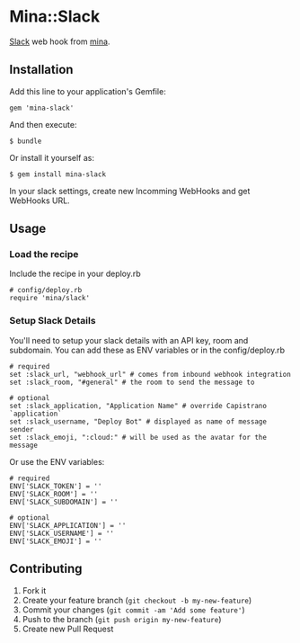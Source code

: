 # Mina::Slack

[Slack](https://slack.com) web hook from [mina](https://github.com/nadarei/mina).

## Installation

Add this line to your application's Gemfile:

    gem 'mina-slack'

And then execute:

    $ bundle

Or install it yourself as:

    $ gem install mina-slack

In your slack settings, create new Incomming WebHooks and get WebHooks URL.

## Usage

### Load the recipe
Include the recipe in your deploy.rb

    # config/deploy.rb
    require 'mina/slack'

### Setup Slack Details
You'll need to setup your slack details with an API key, room and subdomain. You can add these as ENV variables or in the config/deploy.rb

    # required
    set :slack_url, "webhook_url" # comes from inbound webhook integration
    set :slack_room, "#general" # the room to send the message to

    # optional
    set :slack_application, "Application Name" # override Capistrano `application`
    set :slack_username, "Deploy Bot" # displayed as name of message sender
    set :slack_emoji, ":cloud:" # will be used as the avatar for the message

Or use the ENV variables:

    # required
    ENV['SLACK_TOKEN'] = ''
    ENV['SLACK_ROOM'] = ''
    ENV['SLACK_SUBDOMAIN'] = ''

    # optional
    ENV['SLACK_APPLICATION'] = ''
    ENV['SLACK_USERNAME'] = ''
    ENV['SLACK_EMOJI'] = ''

## Contributing

1. Fork it
2. Create your feature branch (`git checkout -b my-new-feature`)
3. Commit your changes (`git commit -am 'Add some feature'`)
4. Push to the branch (`git push origin my-new-feature`)
5. Create new Pull Request
